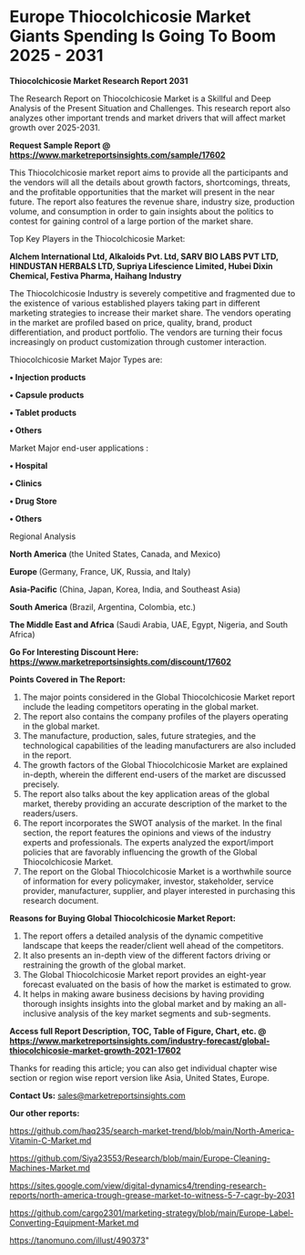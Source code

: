 # Europe Thiocolchicosie Market Giants Spending Is Going To Boom 2025 - 2031

<strong>Thiocolchicosie Market Research Report 2031</strong>

The Research Report on Thiocolchicosie Market is a Skillful and Deep Analysis of the Present Situation and Challenges. This research report also analyzes other important trends and market drivers that will affect market growth over 2025-2031.

<strong>Request Sample Report @ <a href=https://www.marketreportsinsights.com/sample/17602>https://www.marketreportsinsights.com/sample/17602</a></strong>

This Thiocolchicosie market report aims to provide all the participants and the vendors will all the details about growth factors, shortcomings, threats, and the profitable opportunities that the market will present in the near future. The report also features the revenue share, industry size, production volume, and consumption in order to gain insights about the politics to contest for gaining control of a large portion of the market share.

Top Key Players in the Thiocolchicosie Market:

<strong>Alchem International Ltd, Alkaloids Pvt. Ltd, SARV BIO LABS PVT LTD, HINDUSTAN HERBALS LTD, Supriya Lifescience Limited, Hubei Dixin Chemical, Festiva Pharma, Haihang Industry</strong>

The Thiocolchicosie Industry is severely competitive and fragmented due to the existence of various established players taking part in different marketing strategies to increase their market share. The vendors operating in the market are profiled based on price, quality, brand, product differentiation, and product portfolio. The vendors are turning their focus increasingly on product customization through customer interaction.

Thiocolchicosie Market Major Types are:

<strong>• Injection products

• Capsule products

• Tablet products

• Others</strong>

Market Major end-user applications :

<strong>• Hospital

• Clinics

• Drug Store

• Others</strong>

Regional Analysis

</u><strong><b>North America</b></strong> (the United States, Canada, and Mexico)

<strong><b>Europe </b></strong>(Germany, France, UK, Russia, and Italy)

<strong><b>Asia-Pacific</b></strong> (China, Japan, Korea, India, and Southeast Asia)

<strong><b>South America</b></strong> (Brazil, Argentina, Colombia, etc.)

<strong><b>The Middle East and Africa</b></strong> (Saudi Arabia, UAE, Egypt, Nigeria, and South Africa)

<strong>Go For Interesting Discount Here: <a href=https://www.marketreportsinsights.com/discount/17602>https://www.marketreportsinsights.com/discount/17602</a></strong>

<strong>Points Covered in The Report:</strong>
<ol>
  <li>The major points considered in the Global Thiocolchicosie Market report include the leading competitors operating in the global market.</li>
  <li>The report also contains the company profiles of the players operating in the global market.</li>
  <li>The manufacture, production, sales, future strategies, and the technological capabilities of the leading manufacturers are also included in the report.</li>
  <li>The growth factors of the Global Thiocolchicosie Market are explained in-depth, wherein the different end-users of the market are discussed precisely.</li>
  <li>The report also talks about the key application areas of the global market, thereby providing an accurate description of the market to the readers/users.</li>
  <li>The report incorporates the SWOT analysis of the market. In the final section, the report features the opinions and views of the industry experts and professionals. The experts analyzed the export/import policies that are favorably influencing the growth of the Global Thiocolchicosie Market.</li>
  <li>The report on the Global Thiocolchicosie Market is a worthwhile source of information for every policymaker, investor, stakeholder, service provider, manufacturer, supplier, and player interested in purchasing this research document.</li>
</ol>
<strong>Reasons for Buying Global Thiocolchicosie Market Report:</strong>

<ol>
  <li>The report offers a detailed analysis of the dynamic competitive landscape that keeps the reader/client well ahead of the competitors.</li>
  <li>It also presents an in-depth view of the different factors driving or restraining the growth of the global market.</li>
  <li>The Global Thiocolchicosie Market report provides an eight-year forecast evaluated on the basis of how the market is estimated to grow.</li>
  <li>It helps in making aware business decisions by having providing thorough insights insights into the global market and by making an all-inclusive analysis of the key market segments and sub-segments.</li>
</ol>
<strong>Access full Report Description, TOC, Table of Figure, Chart, etc. @ <a href=https://www.marketreportsinsights.com/industry-forecast/global-thiocolchicosie-market-growth-2021-17602>https://www.marketreportsinsights.com/industry-forecast/global-thiocolchicosie-market-growth-2021-17602</a></strong>


Thanks for reading this article; you can also get individual chapter wise section or region wise report version like Asia, United States, Europe.

<strong>Contact Us:</strong>
sales@marketreportsinsights.com

<strong>Our other reports:</strong>

<a href=https://github.com/haq235/search-market-trend/blob/main/North-America-Vitamin-C-Market.md>https://github.com/haq235/search-market-trend/blob/main/North-America-Vitamin-C-Market.md</a>

<a href=https://github.com/Siya23553/Research/blob/main/Europe-Cleaning-Machines-Market.md>https://github.com/Siya23553/Research/blob/main/Europe-Cleaning-Machines-Market.md</a>

<a href=https://sites.google.com/view/digital-dynamics4/trending-research-reports/north-america-trough-grease-market-to-witness-5-7-cagr-by-2031>https://sites.google.com/view/digital-dynamics4/trending-research-reports/north-america-trough-grease-market-to-witness-5-7-cagr-by-2031</a>

<a href=https://github.com/cargo2301/marketing-strategy/blob/main/Europe-Label-Converting-Equipment-Market.md>https://github.com/cargo2301/marketing-strategy/blob/main/Europe-Label-Converting-Equipment-Market.md</a>

<a href=https://tanomuno.com/illust/490373>https://tanomuno.com/illust/490373</a>"
